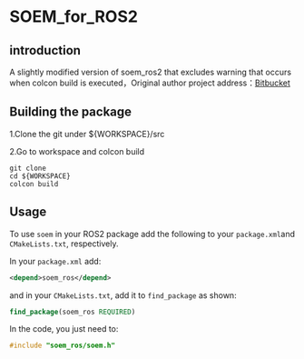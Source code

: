 # SOEM_for_ROS2

## introduction

A slightly modified version of soem_ros2 that excludes warning that occurs when colcon build is executed，Original author project address：[Bitbucket](https://bitbucket.org/edhage/soem_ros2/src/master/)

## Building the package

1.Clone the git under ${WORKSPACE}/src

2.Go to workspace and colcon build

```shell
git clone 
cd ${WORKSPACE}
colcon build
```

## Usage

To use `soem` in your ROS2 package add the following to your `package.xml`and `CMakeLists.txt`, respectively.

In your `package.xml` add:

```xml
<depend>soem_ros</depend>
```

and in your `CMakeLists.txt`, add it to `find_package` as shown:

```cmake
find_package(soem_ros REQUIRED)
```

In the code, you just need to:

```c
#include "soem_ros/soem.h"
```

